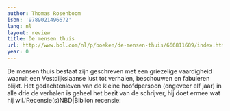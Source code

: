 ```yaml
---
author: Thomas Rosenboom
isbn: '9789021496672'
lang: nl
layout: review
title: De mensen thuis
url: http://www.bol.com/nl/p/boeken/de-mensen-thuis/666811609/index.html
year: 0
---
```

De mensen thuis bestaat zijn geschreven met een griezelige vaardigheid waaruit een Vestdijksiaanse lust tot verhalen, beschouwen en fabuleren blijkt. Het gedachtenleven van de kleine hoofdpersoon (ongeveer elf jaar) in alle drie de verhalen is geheel het bezit van de schrijver, hij doet ermee wat hij wil.'Recensie(s)NBD|Biblion recensie:
